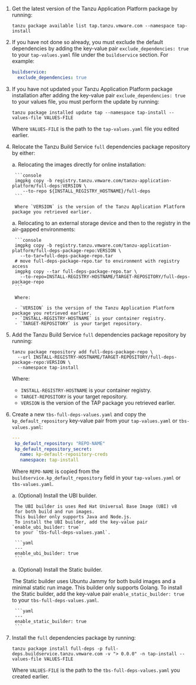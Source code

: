 1. Get the latest version of the Tanzu Application Platform package by running:

    ```console
    tanzu package available list tap.tanzu.vmware.com --namespace tap-install
    ```

1. If you have not done so already, you must exclude the default dependencies 
by adding the key-value pair `exclude_dependencies: true` to your `tap-values.yaml` 
file under the `buildservice` section. For example:

    ```yaml
    buildservice:
      exclude_dependencies: true
    ```

1. If you have not updated your Tanzu Application Platform package installation 
after adding the key-value pair `exclude_dependencies: true` to your values file, 
you must perform the update by running:

    ```console
    tanzu package installed update tap --namespace tap-install --values-file VALUES-FILE
    ```

    Where `VALUES-FILE` is the path to the `tap-values.yaml` file you edited earlier.

1. Relocate the Tanzu Build Service `full` dependencies package repository by either:

    a. Relocating the images directly for online installation:

        ```console
        imgpkg copy -b registry.tanzu.vmware.com/tanzu-application-platform/full-deps:VERSION \
           --to-repo ${INSTALL_REGISTRY_HOSTNAME}/full-deps
        ```

        Where `VERSION` is the version of the Tanzu Application Platform package you retrieved earlier.

    a. Relocating to an external storage device and then to the registry in the air-gapped environments:

        ```console
        imgpkg copy -b registry.tanzu.vmware.com/tanzu-application-platform/full-deps-package-repo:VERSION \
          --to-tar=full-deps-package-repo.tar
        # move full-deps-package-repo.tar to environment with registry access
        imgpkg copy --tar full-deps-package-repo.tar \
          --to-repo=INSTALL-REGISTRY-HOSTNAME/TARGET-REPOSITORY/full-deps-package-repo
        ```

        Where:

        - `VERSION` is the version of the Tanzu Application Platform package you retrieved earlier.
        - `INSTALL-REGISTRY-HOSTNAME` is your container registry.
        - `TARGET-REPOSITORY` is your target repository.


1. Add the Tanzu Build Service `full` dependencies package repository by running:

    ```console
    tanzu package repository add full-deps-package-repo \
      --url INSTALL-REGISTRY-HOSTNAME/TARGET-REPOSITORY/full-deps-package-repo:VERSION \
      --namespace tap-install
    ```

    Where:

    - `INSTALL-REGISTRY-HOSTNAME` is your container registry.
    - `TARGET-REPOSITORY` is your target repository.
    - `VERSION` is the version of the TAP package you retrieved earlier.

1. Create a new `tbs-full-deps-values.yaml` and copy the `kp_default_repository`
   key-value pair from your `tap-values.yaml` or `tbs-values.yaml`:

    ```yaml
    ---
     kp_default_repository: "REPO-NAME"
     kp_default_repository_secret:
       name: kp-default-repository-creds
       namespace: tap-install
    ```

    Where `REPO-NAME` is copied from the `buildservice.kp_default_repository` field in your
    `tap-values.yaml` or `tbs-values.yaml`.

    a. (Optional) Install the UBI builder. 

        The UBI builder is uses Red Hat Universal Base Image (UBI) v8 
        for both build and run images. 
        This builder only supports Java and Node.js. 
        To install the UBI builder, add the key-value pair `enable_ubi_builder: true` 
        to your `tbs-full-deps-values.yaml`.

        ```yaml
        ---
        enable_ubi_builder: true
        ```

    a. (Optional) Install the Static builder. 

      The Static builder uses Ubuntu Jammy for both build images and a minimal static run image. 
      This builder only supports Golang. To install the Static builder,
      add the key-value pair `enable_static_builder: true` to your `tbs-full-deps-values.yaml`.

        ```yaml
        ---
        enable_static_builder: true
        ```

1. Install the `full` dependencies package by running:

    ```console
    tanzu package install full-deps -p full-deps.buildservice.tanzu.vmware.com -v "> 0.0.0" -n tap-install --values-file VALUES-FILE
    ```

    Where `VALUES-FILE` is the path to the `tbs-full-deps-values.yaml` you created earlier.
